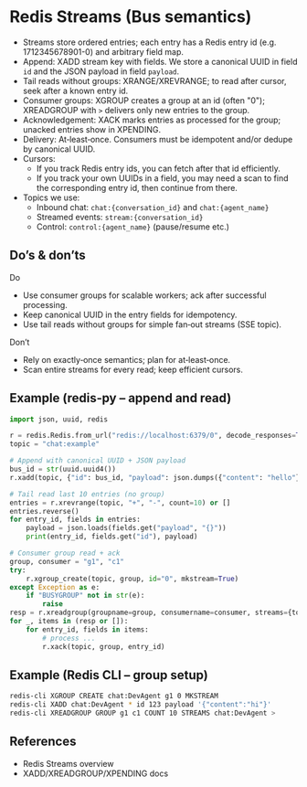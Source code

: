 # Redis Streams (Bus semantics)

- Streams store ordered entries; each entry has a Redis entry id (e.g. 1712345678901-0) and arbitrary field map.
- Append: XADD stream key with fields. We store a canonical UUID in field `id` and the JSON payload in field `payload`.
- Tail reads without groups: XRANGE/XREVRANGE; to read after cursor, seek after a known entry id.
- Consumer groups: XGROUP creates a group at an id (often "0"); XREADGROUP with `>` delivers only new entries to the group.
- Acknowledgement: XACK marks entries as processed for the group; unacked entries show in XPENDING.
- Delivery: At‑least‑once. Consumers must be idempotent and/or dedupe by canonical UUID.
- Cursors:
  - If you track Redis entry ids, you can fetch after that id efficiently.
  - If you track your own UUIDs in a field, you may need a scan to find the corresponding entry id, then continue from there.
- Topics we use:
  - Inbound chat: `chat:{conversation_id}` and `chat:{agent_name}`
  - Streamed events: `stream:{conversation_id}`
  - Control: `control:{agent_name}` (pause/resume etc.)

## Do’s & don’ts

Do

- Use consumer groups for scalable workers; ack after successful processing.
- Keep canonical UUID in the entry fields for idempotency.
- Use tail reads without groups for simple fan‑out streams (SSE topic).

Don’t

- Rely on exactly‑once semantics; plan for at‑least‑once.
- Scan entire streams for every read; keep efficient cursors.

## Example (redis‑py – append and read)

```python
import json, uuid, redis

r = redis.Redis.from_url("redis://localhost:6379/0", decode_responses=True)
topic = "chat:example"

# Append with canonical UUID + JSON payload
bus_id = str(uuid.uuid4())
r.xadd(topic, {"id": bus_id, "payload": json.dumps({"content": "hello"})})

# Tail read last 10 entries (no group)
entries = r.xrevrange(topic, "+", "-", count=10) or []
entries.reverse()
for entry_id, fields in entries:
    payload = json.loads(fields.get("payload", "{}"))
    print(entry_id, fields.get("id"), payload)

# Consumer group read + ack
group, consumer = "g1", "c1"
try:
    r.xgroup_create(topic, group, id="0", mkstream=True)
except Exception as e:
    if "BUSYGROUP" not in str(e):
        raise
resp = r.xreadgroup(groupname=group, consumername=consumer, streams={topic: ">"}, count=10, block=0)
for _, items in (resp or []):
    for entry_id, fields in items:
        # process ...
        r.xack(topic, group, entry_id)
```

## Example (Redis CLI – group setup)

```bash
redis-cli XGROUP CREATE chat:DevAgent g1 0 MKSTREAM
redis-cli XADD chat:DevAgent * id 123 payload '{"content":"hi"}'
redis-cli XREADGROUP GROUP g1 c1 COUNT 10 STREAMS chat:DevAgent >
```

## References

- Redis Streams overview
- XADD/XREADGROUP/XPENDING docs
